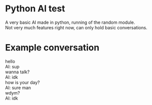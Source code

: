 # Python AI test
A very basic AI made in python, running of the random module.  
Not very much features right now, can only hold basic conversations.
# Example conversation
hello  
AI: sup  
wanna talk?  
AI: idk  
how is your day?  
AI: sure man  
wdym?  
AI: idk  
